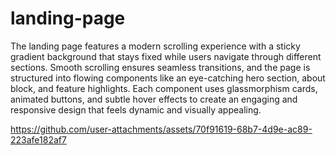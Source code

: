 ﻿# landing-page
The landing page features a modern scrolling experience with a sticky gradient background that stays fixed while users navigate through different sections. Smooth scrolling ensures seamless transitions, and the page is structured into flowing components like an eye-catching hero section, about block, and feature highlights. Each component uses glassmorphism cards, animated buttons, and subtle hover effects to create an engaging and responsive design that feels dynamic and visually appealing.

https://github.com/user-attachments/assets/70f91619-68b7-4d9e-ac89-223afe182af7

